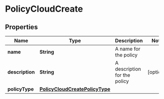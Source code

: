 

# PolicyCloudCreate

## Properties

Name | Type | Description | Notes
------------ | ------------- | ------------- | -------------
**name** | **String** | A name for the policy | 
**description** | **String** | A description for the policy |  [optional]
**policyType** | [**PolicyCloudCreatePolicyType**](PolicyCloudCreatePolicyType.md) |  | 



